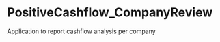 PositiveCashflow_CompanyReview
==============================

Application to report cashflow analysis per company
